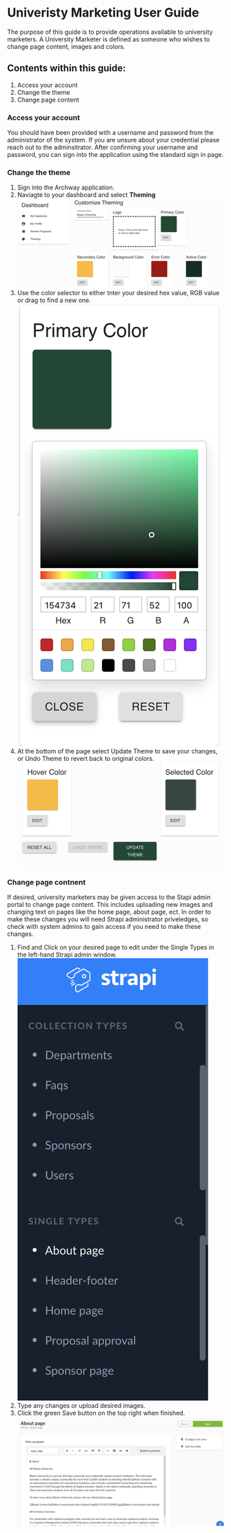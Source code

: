 # Univeristy Marketing User Guide
The purpose of this guide is to provide operations available to university marketers. A University Marketer is defined as someone who wishes to change page content, images and colors. 

## Contents within this guide:
1. Access your account
1. Change the theme
1. Change page content


### Access your account
You should have been provided with a username and password from the administrator of the system. If you are unsure about your credential please reach out to the adminsitrator. After confirming your username and password, you can sign into the application using the standard sign in page. 

### Change the theme
1. Sign into the Archway application. 
1. Naviagte to your dashboard and select **Theming**
![Theme](images/theme.png)
1. Use the color selector to either tnter your desired hex value, RGB value or drag to find a new one. 
![Theme](images/colorPicker.png)
1. At the bottom of the page select Update Theme to save your changes, or Undo Theme to revert back to original colors.
![Theme](images/themeUpdate.png)


### Change page contnent
If desired, university marketers may be given access to the Stapi admin portal to change page content. This includes uploading new images and changing text on pages like the home page, about page, ect. In order to make these changes you will need Strapi administrator priveledges, so check with system admins to gain access if you need to make these changes.

1. Find and Click on your desired page to edit under the Single Types in the left-hand Strapi admin window.
![Single Types](images/findSingle.png)
1. Type any changes or upload desired images.
1. Click the green Save button on the top right when finished. 
![Update Single Type](images/changeSingle.png)

